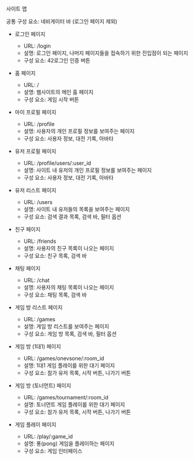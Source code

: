 사이트 맵

공통 구성 요소: 네비게이터 바 (로그인 페이지 제외)

- 로그인 페이지
	- URL: /login
	- 설명: 로그인 페이지, 나머지 페이지들을 접속하기 위한 진입점이 되는 페이지
	- 구성 요소: 42로그인 인증 버튼

- 홈 페이지
	- URL: /
	- 설명: 웹사이트의 메인 홈 페이지
	- 구성 요소: 게임 시작 버튼

- 마이 프로필 페이지
	- URL: /profile
	- 설명: 사용자의 개인 프로필 정보를 보여주는 페이지
	- 구성 요소: 사용자 정보, 대전 기록, 아바타

- 유저 프로필 페이지
	- URL: /profile/users/:user_id
	- 설명: 사이트 내 유저의 개인 프로필 정보를 보여주는 페이지
	- 구성 요소: 사용자 정보, 대전 기록, 아바타

- 유저 리스트 페이지
	- URL: /users
	- 설명: 사이트 내 유저들의 목록을 보여주는 페이지
	- 구성 요소: 검색 결과 목록, 검색 바, 필터 옵션

- 친구 페이지
	- URL: /friends
	- 설명: 사용자의 친구 목록이 나오는 페이지
	- 구성 요소: 친구 목록, 검색 바

- 채팅 페이지
	- URL: /chat
	- 설명: 사용자의 채팅 목록이 나오는 페이지
	- 구성 요소: 채팅 목록, 검색 바

- 게임 방 리스트 페이지
	- URL: /games
	- 설명: 게임 방 리스트를 보여주는 페이지
	- 구성 요소: 게임 방 목록, 검색 바, 필터 옵션

- 게임 방 (1대1) 페이지
	- URL: /games/onevsone/:room_id
	- 설명: 1대1 게임 플레이를 위한 대기 페이지
	- 구성 요소: 참가 유저 목록, 시작 버튼, 나가기 버튼

- 게임 방 (토너먼트) 페이지
	- URL: /games/tournament/:room_id
	- 설명: 토너먼트 게임 플레이를 위한 대기 페이지
	- 구성 요소: 참가 유저 목록, 시작 버튼, 나가기 버튼

- 게임 플레이 페이지
	- URL: /play/:game_id
	- 설명: 퐁(pong) 게임을 플레이하는 페이지
	- 구성 요소: 게임 인터페이스
